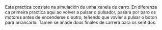 Esta practica consiste na simulación de unha xanela de carro.
En diferenza ca primeira practica aqui ao volver a pulsar o pulsador,
pasara por paro os motores antes de encenderse o outro, teñendo que vovler
a pulsar o boton para arrancarlo. 
Tamen se añade dous finales de carrera para os sentidos.
